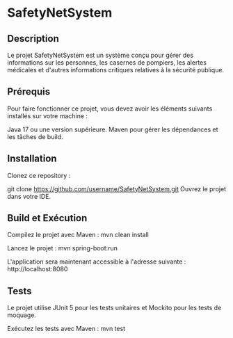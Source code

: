 
# SafetyNetSystem
## Description

Le projet SafetyNetSystem est un système conçu pour gérer des informations sur les personnes, les casernes de pompiers, les alertes médicales et d'autres informations critiques relatives à la sécurité publique.

## Prérequis
Pour faire fonctionner ce projet, vous devez avoir les éléments suivants installés sur votre machine :

Java 17 ou une version supérieure.
Maven pour gérer les dépendances et les tâches de build.

## Installation
Clonez ce repository :

git clone https://github.com/username/SafetyNetSystem.git
Ouvrez le projet dans votre IDE.

## Build et Exécution
Compilez le projet avec Maven :
mvn clean install

Lancez le projet : mvn spring-boot:run

L'application sera maintenant accessible à l'adresse suivante :
http://localhost:8080

## Tests
Le projet utilise JUnit 5 pour les tests unitaires et Mockito pour les tests de moquage.

Exécutez les tests avec Maven : mvn test


